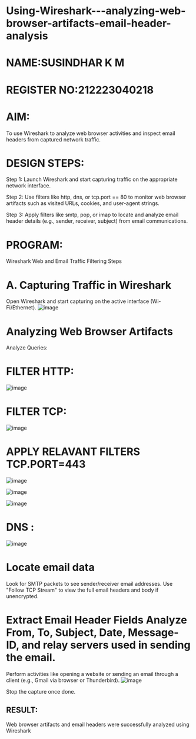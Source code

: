 # Using-Wireshark---analyzing-web-browser-artifacts-email-header-analysis
# NAME:SUSINDHAR K M
# REGISTER NO:212223040218

# AIM:
To use Wireshark to analyze web browser activities and inspect email headers from captured network traffic.

# DESIGN STEPS:
Step 1:
Launch Wireshark and start capturing traffic on the appropriate network interface.

Step 2:
Use filters like http, dns, or tcp.port == 80 to monitor web browser artifacts such as visited URLs, cookies, and user-agent strings.

Step 3:
Apply filters like smtp, pop, or imap to locate and analyze email header details (e.g., sender, receiver, subject) from email communications.

# PROGRAM:
Wireshark Web and Email Traffic Filtering Steps

# A. Capturing Traffic in Wireshark
Open Wireshark and start capturing on the active interface (Wi- Fi/Ethernet).
![image](https://github.com/user-attachments/assets/6b1b636e-30e6-4668-830f-ec9f35f29b4d)

# Analyzing Web Browser Artifacts
Analyze Queries:
# FILTER HTTP:

![image](https://github.com/user-attachments/assets/c4df0c55-791d-4a59-8363-9a89810262cc)


# FILTER TCP:
![image](https://github.com/user-attachments/assets/7bded20a-1f3c-4295-8043-439e60d2ff5b)


# APPLY RELAVANT FILTERS TCP.PORT=443
![image](https://github.com/user-attachments/assets/5aa45156-e298-4b3e-8a32-beee011c247f)

![image](https://github.com/user-attachments/assets/b0da2350-7d59-4269-86ac-ad7d5703a0bd)

![image](https://github.com/user-attachments/assets/ff54d05f-e34a-471f-8b48-44f95bf74d8c)

# DNS :

![image](https://github.com/user-attachments/assets/7d467cb6-077e-4e6f-9dd1-d708f0281972)


# Locate email data

Look for SMTP packets to see sender/receiver email addresses. Use "Follow TCP Stream" to view the full email headers and body if unencrypted.

# Extract Email Header Fields Analyze From, To, Subject, Date, Message-ID, and relay servers used in sending the email.
Perform activities like opening a website or sending an email through a client (e.g., Gmail via browser or Thunderbird).
![image](https://github.com/user-attachments/assets/1a2e75be-f75b-4c55-b980-c0e42f2ca892)

Stop the capture once done.

## RESULT:
Web browser artifacts and email headers were successfully analyzed using Wireshark


